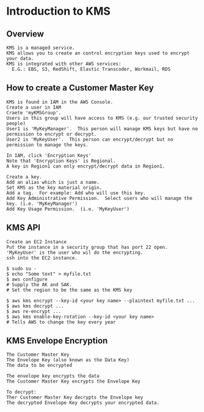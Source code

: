 # Introduction to KMS

## Overview
    KMS is a managed service.
    KMS allows you to create an control encryption keys used to encrypt your data.
    KMS is integrated with other AWS services:
      E.G.: EBS, S3, RedShift, Elastic Transcoder, Workmail, RDS
    
## How to create a Customer Master Key
    KMS is found in IAM in the AWS Console.
    Create a user in IAM
    Craete 'myKMSGroup'.
    Users in this group will have access to KMS (e.g. our trusted security people)
    User1 is 'MyKeyManager'.  This person will manage KMS keys but have no permission to encrypt or decrypt.
    User2 is 'MyKeyUser'.  This person can encrypt/decrypt but no permission to manage the keys.
    
    In IAM, click 'Encryption Keys'
    Note that 'Encryption Keys' is Regional.
    A key in Region1 can only encrypt/decrypt data in Region1.
    
    Create a key.
    Add an alias which is just a name.
    Set KMS as the key material origin.
    Add a tag.  For example: Add who will use this key.
    Add Key Administrative Permission.  Select users who will manage the key. (i.e. 'MyKeyManager')
    Add Key Usage Permission.  (i.e. 'MyKeyUser')

## KMS API
    Create an EC2 Instance
    Put the instance in a security group that has port 22 open.
    'MyKeyUser' is the user who wil do the encrypting.
    ssh into the EC2 instance.

    $ sudo su -
    $ echo "Some text" > myfile.txt
    $ aws configure
    # Supply the AK and SAK.
    # Set the region to be the same as the KMS key

    $ aws kms encrypt --key-id <your key name> --plaintext myfile.txt ...
    $ aws kms decrypt ... 
    $ aws re-encrypt ...
    $ aws kms enable-key-rotation --key-id <your key name>
    # Tells AWS to change the key every year


## KMS Envelope Encryption
    The Customer Master Key
    The Envelope Key (also known as the Data Key)
    The data to be encrypted
    
    The envelope key encrypts the data
    The Customer Master Key encrypts the Envelope Key
    
    To decrypt:
    Ther Customer Master Key decrypts the Envelope key
    The decrypted Envelope Key decrypts your encrypted data.
    
    
